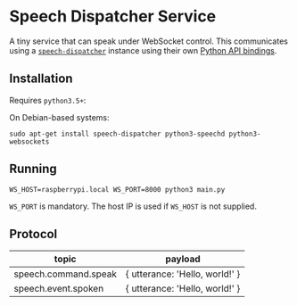 # Speech Dispatcher Service

A tiny service that can speak under WebSocket control. This communicates using a [`speech-dispatcher`](https://devel.freebsoft.org/doc/speechd/speech-dispatcher.html) instance using their own [Python API bindings](https://devel.freebsoft.org/doc/speechd/speech-dispatcher.html#Python-API).

## Installation

Requires `python3.5+`:

On Debian-based systems:

    sudo apt-get install speech-dispatcher python3-speechd python3-websockets

## Running

    WS_HOST=raspberrypi.local WS_PORT=8000 python3 main.py

`WS_PORT` is mandatory. The host IP is used if `WS_HOST` is not supplied.

## Protocol

| topic                | payload                        |
| -------------------- | ------------------------------ |
| speech.command.speak | { utterance: 'Hello, world!' } |
| speech.event.spoken  | { utterance: 'Hello, world!' } |
